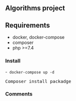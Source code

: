 **<h2>Algorithms project</h2>**

**<h2>Requirements</h2>**
- docker, docker-compose
- composer 
- php >=7.4

**<h3>Install</h3>** 

-<code> docker-compose up -d </code>

<pre>Composer install packadge</pre>

**<h3>Comments</h3>**
